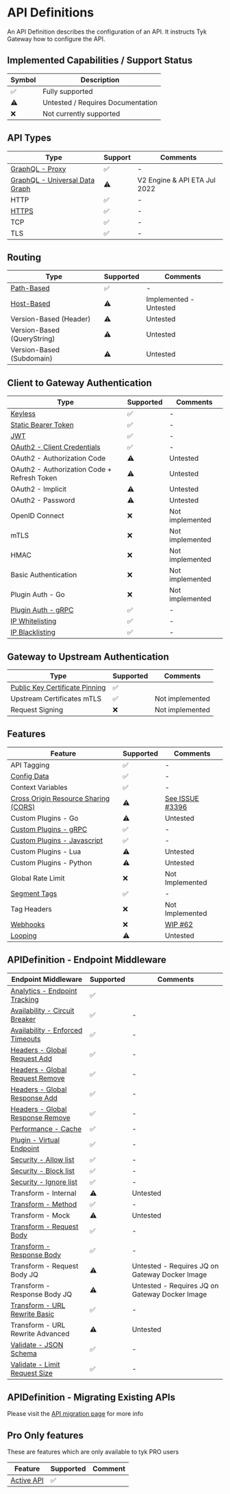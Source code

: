 # API Definitions

An API Definition describes the configuration of an API. It instructs Tyk Gateway how to configure the API.

## Implemented Capabilities / Support Status

| Symbol | Description |
| --------- | --------- |
| ✅ | Fully supported |
| ⚠️ | Untested / Requires Documentation |
| ❌️ | Not currently supported |

## API Types
| Type                                                                   | Support | Comments                     |
|------------------------------------------------------------------------|---------|------------------------------|
| [GraphQL - Proxy](./../config/samples/graphql_proxy/trevorblades_graphql_proxy.yaml) | ✅       | -                            |
| [GraphQL - Universal Data Graph](./../config/samples/udg_1.yaml)       | ⚠️      | V2 Engine & API ETA Jul 2022 |
| HTTP                                                                   | ✅       | -                            |
| [HTTPS](./../config/samples/01-tls/example.yaml)️                      | ✅       | -                            |
| TCP                                                                    | ✅       | -                            |
| TLS                                                                    | ✅       | -                            |


## Routing

| Type | Supported | Comments |
| ----------- | --------- | --------- |
| [Path-Based](./../config/samples/httpbin.yaml) | ✅ | - |
| [Host-Based](./../config/samples/httpbin_routing_by_hostname.yaml) | ⚠️ | Implemented - Untested |
| Version-Based (Header) | ⚠️ | Untested |
| Version-Based (QueryString) | ⚠️ | Untested |
| Version-Based (Subdomain) | ⚠️ | Untested |

## Client to Gateway Authentication

| Type | Supported | Comments |
| ----------- | --------- | --------- |
| [Keyless](./../config/samples/httpbin.yaml) | ✅ | - |
| [Static Bearer Token](./../config/samples/httpbin_protected.yaml) | ✅ | - |
| [JWT](./../config/samples/jwt-auth) | ✅️ | - |
| [OAuth2 - Client Credentials](./../config/samples/oauth2/client_credentials.yaml) | ✅️ | - |
| OAuth2 - Authorization Code | ⚠️ | Untested |
| OAuth2 - Authorization Code + Refresh Token | ⚠️ | Untested |
| OAuth2 - Implicit | ⚠️ | Untested |
| OAuth2 - Password | ⚠️ | Untested |
| OpenID Connect | ❌ | Not implemented |
| mTLS | ❌ | Not implemented |
| HMAC | ❌ | Not implemented |
| Basic Authentication | ❌ | Not implemented |
| Plugin Auth - Go | ❌ | Not implemented |
| [Plugin Auth - gRPC](./../bdd/features/api_http_grpc_plugin.feature) | ✅ | - |
| [IP Whitelisting](./api_definitions/ip.md#whitelisting) | ✅ | - |
| [IP Blacklisting](./api_definitions/ip.md#blacklisting) | ✅ | - |

## Gateway to Upstream Authentication

| Type                                                                                 | Supported | Comments        |
|--------------------------------------------------------------------------------------|-----------|-----------------|
| [Public Key Certificate Pinning](../config/samples/httpbin_certificate_pinning.yaml) | ✅         |                 |
| Upstream Certificates mTLS                                                           | ✅          | Not implemented |
| Request Signing                                                                      | ❌         | Not implemented |

## Features

| Feature | Supported | Comments |
| ----------- | --------- | --------- |
| API Tagging | ✅ | - |
| [Config Data](./../config/samples/config_data_virtual_endpoint.yaml) | ✅ | - |
| Context Variables | ✅ | - |
| [Cross Origin Resource Sharing (CORS)](./../config/samples/httpbin_cors.yaml) | ⚠️  | [See ISSUE #3396 ](https://github.com/TykTechnologies/tyk/issues/3396) |
| Custom Plugins - Go | ⚠️ | Untested |
| [Custom Plugins - gRPC](./../bdd/features/api_http_grpc_plugin.feature) | ✅ | - |
| [Custom Plugins - Javascript](./api_definitions/custom_plugin.md) | ✅ | - |
| Custom Plugins - Lua | ⚠️ | Untested |
| Custom Plugins - Python | ⚠️ | Untested |
| Global Rate Limit | ❌ | Not Implemented |
| [Segment Tags](./../config/samples/httpbin_tagged.yaml) | ✅ | - |
| Tag Headers | ❌ | Not Implemented |
| [Webhooks](./webhooks.md) | ❌ | [WIP #62](https://github.com/TykTechnologies/tyk-operator/issues/62) |
| [Looping](./api_definitions/looping.md) | ⚠️ | Untested |

## APIDefinition - Endpoint Middleware

| Endpoint Middleware                                                                | Supported | Comments                                       |
|------------------------------------------------------------------------------------|-----------|------------------------------------------------|
| [Analytics - Endpoint Tracking](../config/samples/httpbin_endpoint_tracking.yaml)  | ✅         |                                                |
| [Availability - Circuit Breaker](./../config/samples/httpbin_timeout.yaml)         | ✅         | -                                              |
| [Availability - Enforced Timeouts](./../config/samples/httpbin_timeout.yaml)       | ✅         | -                                              |
| [Headers - Global Request Add](../config/samples/httpbin_global-headers.yaml)      | ✅         | -                                              |
| [Headers - Global Request Remove](../config/samples/httpbin_global-headers.yaml)   | ✅         | -                                              |
| [Headers - Global Response Add](../config/samples/httpbin_global-headers.yaml)     | ✅         | -                                              |
| [Headers - Global Response Remove](../config/samples/httpbin_global-headers.yaml)  | ✅         | -                                              |
| [Performance - Cache](./../config/samples/httpbin_cache.yaml)                      | ✅         | -                                              |
| [Plugin - Virtual Endpoint](./../config/samples/config_data_virtual_endpoint.yaml) | ✅         | -                                              |
| [Security - Allow list](./../config/samples/httpbin_whitelist.yaml)                | ✅️        | -                                              |
| [Security - Block list](./../config/samples/httpbin_blacklist.yaml)                | ✅️        | -                                              |
| [Security - Ignore list](./../config/samples/httpbin_ignored.yaml)                 | ✅         | -                                              |
| Transform - Internal                                                               | ⚠️        | Untested                                       |
| [Transform - Method](../bdd/custom_resources/transform/method.yaml)                | ✅         | -                                              |
| Transform - Mock                                                                   | ⚠️        | Untested                                       |
| [Transform - Request Body](../config/samples/httpbin_transform.yaml)               | ✅         | -                                              |
| [Transform - Response Body](../config/samples/httpbin_transform.yaml)              | ✅         | -                                              |
| Transform - Request Body JQ                                                        | ⚠️        | Untested - Requires JQ on Gateway Docker Image |
| Transform - Response Body JQ                                                       | ⚠️        | Untested - Requires JQ on Gateway Docker Image |
| [Transform - URL Rewrite Basic](../config/samples/url_rewrite_basic.yaml)          | ✅️        | -                                              |
| Transform - URL Rewrite Advanced                                                   | ⚠️        | Untested                                       |
| [Validate - JSON Schema](../config/samples/httpbin_json_schema_validation.yaml)    | ✅         | -                                              |
| [Validate - Limit Request Size](../config/samples/request_size.yaml)               | ✅️        | -                                              |

## APIDefinition - Migrating Existing APIs

Please visit the [API migration page](./api_definitions/migration.md) for more info

## Pro Only features

These are features which are only available to tyk PRO users

| Feature | Supported | Comment |
|---------|-----------|---------|
| [Active API](./api_definitions/fields.md#active) | ✅ | |
